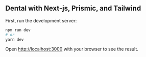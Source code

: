 ## Dental with Next-js, Prismic, and Tailwind

First, run the development server:

```bash
npm run dev
# or
yarn dev
```

Open [http://localhost:3000](http://localhost:3000) with your browser to see the result.

